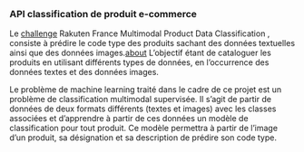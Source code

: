 

<article style="text-align">
<h3 style="margin-top:67px;">API classification de produit e-commerce</h3>

<p class="mb-4">Le <a href="https://challengedata.ens.fr/challenges/35">challenge</a> Rakuten France Multimodal Product Data Classification , consiste à prédire le code type des
produits sachant des données textuelles ainsi que des données images.<a href="/about">about</a> L’objectif étant de cataloguer les produits en utilisant différents types de données, en l’occurrence des données textes et des données images.</p>

<p>Le problème de machine learning traité dans le cadre de ce projet est un problème de classification multimodal supervisée. Il s’agit de partir de données de deux formats différents (textes et images) avec les classes associées et d’apprendre à partir de ces données un modèle de classification pour tout produit. Ce modèle permettra à partir de l’image d’un produit, sa désignation et sa description de prédire son code type.</p>

</article>
<!-- <h3><i>Pi and Tau photo album</i></h3> -->


<!-- <p>Please read <a href="https://levelup.gitconnected.com/building-a-website-starter-with-fastapi-92d077092864">my Medium article for details.</a></p> -->

<!-- <p>This project uses <a href="https://fastapi.tiangolo.com/">FastAPI</a>, <a href="https://jinja.palletsprojects.com/en/2.11.x/">Jinja2</a>, and <a href="https://getbootstrap.com/docs/4.1/getting-started/introduction/">Bootstrap4</a>.</p> -->

<!-- ## Requirements -->

<!-- ```
requests==2.26.0 
fastapi==0.70.0
uvicorn==0.15.0
python-dotenv==0.19.1
aiofiles==0.7.0
python-multipart==0.0.5
jinja2==3.0.2
Markdown==3.3.4
pytest==6.2.5
``` -->